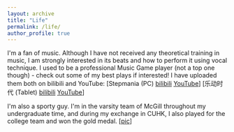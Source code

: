 ```yaml
---
layout: archive
title: "Life"
permalink: /life/
author_profile: true
---
```

I'm a fan of music. Although I have not received any theoretical training in music, I am strongly interested in its beats and how to perform it using vocal technique. I used to be a professional Music Game player (not a top one though) - check out some of my best plays if interested! I have uploaded them both on bilibili and YouTube: [Stepmania (PC) [bilibili](https://www.bilibili.com/video/av67422894/) [YouTube](https://www.youtube.com/watch?v=7mtCqDasRP4&t=332s)] [乐动时代 (Tablet) [bilibili](https://www.bilibili.com/video/av67417951/) [YouTube](https://www.youtube.com/watch?v=ozFUyi3ZzOI)]

I'm also a sporty guy. I'm in the varsity team of McGill throughout my undergraduate time, and during my exchange in CUHK, I also played for the college team and won the gold medal. [[pic](/images/TTCUHK.jpg)]
